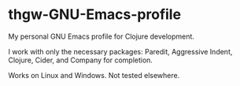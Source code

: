 # thgw-GNU-Emacs-profile
My personal GNU Emacs profile for Clojure development.

I work with only the necessary packages: Paredit, Aggressive Indent, Clojure, Cider, and Company for completion.

Works on Linux and Windows. Not tested elsewhere.
